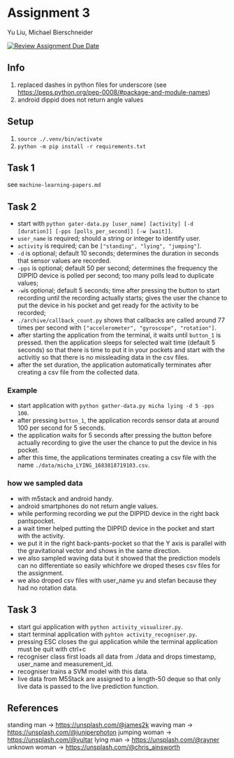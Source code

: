 # Assignment 3

Yu Liu, Michael Bierschneider

[![Review Assignment Due Date](https://classroom.github.com/assets/deadline-readme-button-24ddc0f5d75046c5622901739e7c5dd533143b0c8e959d652212380cedb1ea36.svg)](https://classroom.github.com/a/5mFcHVfA)

## Info

1. replaced dashes in python files for underscore (see https://peps.python.org/pep-0008/#package-and-module-names)
2. android dippid does not return angle values

## Setup

1. `source ./.venv/bin/activate`
2. `python -m pip install -r requirements.txt`

## Task 1

see `machine-learning-papers.md`

## Task 2

- start with `python gater-data.py [user_name] [activity] [-d [duration]] [-pps [polls_per_second]] [-w [wait]]`.
- `user_name` is required; should a string or integer to identify user.
- `activity` is required; can be `["standing", "lying", "jumping"]`.
- `-d` is optional; default 10 seconds; determines the duration in seconds that sensor values are recorded.
- `-pps` is optional; default 50 per second; determines the frequency the DIPPID device is polled per second; too many polls lead to duplicate values;
- `-w`is optional; default 5 seconds; time after pressing the button to start recording until the recording actually starts; gives the user the chance to put the device in his pocket and get ready for the activity to be recorded;
- `./archive/callback_count.py` shows that callbacks are called around 77 times per second with `["accelerometer", "gyroscope", "rotation"]`.
- after starting the application from the terminal, it waits until `button_1` is pressed. then the application sleeps for selected wait time (default 5 seconds) so that there is time to put it in your pockets and start with the activitiy so that there is no missleading data in the csv files.
- after the set duration, the application automatically terminates after creating a csv file from the collected data.

### Example

- start application with `python gather-data.py micha lying -d 5 -pps 100`.
- after pressing `button_1`, the application records sensor data at around 100 per second for 5 seconds.
- the application waits for 5 seconds after pressing the button before actually recording to give the user the chance to put the device in his pocket.
- after this time, the applications terminates creating a csv file with the name `./data/micha_LYING_1683818719103.csv`.

### how we sampled data

- with m5stack and android handy.
- android smartphones do not return angle values.
- while performing recording we put the DIPPID device in the right back pantspocket.
- a wait timer helped putting the DIPPID device in the pocket and start with the activity.
- we put it in the right back-pants-pocket so that the Y axis is parallel with the gravitational vector and shows in the same direction.
- we also sampled waving data but it showed that the prediction models can no differentiate so easily whichfore we droped theses csv files for the assignment.
- we also droped csv files with user_name yu and stefan because they had no rotation data.

## Task 3

- start gui application with `python activity_visualizer.py`.
- start terminal application with `pyhton activity_recogniser.py`.
- pressing ESC closes the gui application while the terminal application must be quit with ctrl+c
- recogniser class first loads all data from ./data and drops timestamp, user_name and measurement_id.
- recogniser trains a SVM model with this data.
- live data from M5Stack are assigned to a length-50 deque so that only live data is passed to the live prediction function.

## References

standing man -> https://unsplash.com/@james2k
waving man -> https://unsplash.com/@juniperphoton
jumping woman -> https://unsplash.com/@vultar
lying man -> https://unsplash.com/@rayner
unknown woman -> https://unsplash.com/@chris_ainsworth
